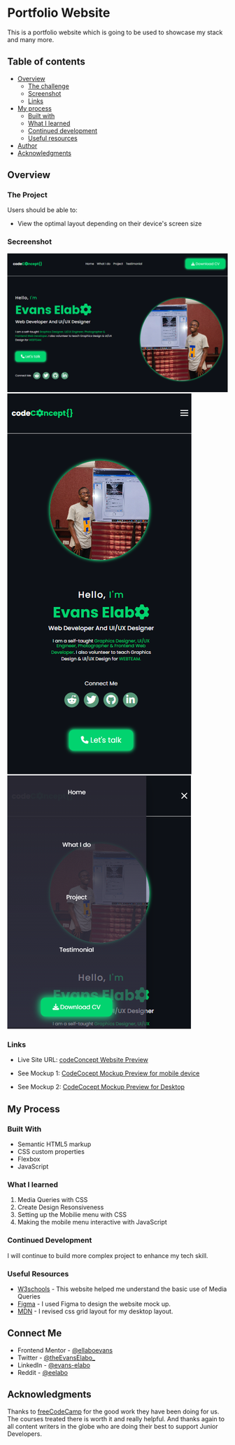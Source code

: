 # Portfolio Website

This is a portfolio website which is going to be used to showcase my stack and many more.

## Table of contents

- [Overview](#overview)
  - [The challenge](#the-challenge)
  - [Screenshot](#screenshot)
  - [Links](#links)
- [My process](#my-process)
  - [Built with](#built-with)
  - [What I learned](#what-i-learned)
  - [Continued development](#continued-development)
  - [Useful resources](#useful-resources)
- [Author](#author)
- [Acknowledgments](#acknowledgments)

## Overview

### The Project

Users should be able to:

- View the optimal layout depending on their device's screen size

### Secreenshot

![image](./design/DesktopShot.png)
![image](./design/MobileShot.png)
![image](./design/MenuShow.png)

### Links

- Live Site URL: [codeConcept Website Preview](https://codeconcept.netlify.app)

- See Mockup 1: [CodeCocept Mockup Preview for mobile device](https://www.figma.com/proto/0BPMPqMGFH1Bj7QnlWPP2u/CodeConcept-Portfolio?node-id=44%3A1382&scaling=min-zoom&page-id=8%3A2944&starting-point-node-id=45%3A1595)

- See Mockup 2: [CodeCocept Mockup Preview for Desktop](https://www.figma.com/proto/0BPMPqMGFH1Bj7QnlWPP2u/CodeConcept-Portfolio?node-id=8%3A2946&scaling=min-zoom&page-id=8%3A2944&starting-point-node-id=45%3A1595)

## My Process

### Built With

- Semantic HTML5 markup
- CSS custom properties
- Flexbox
- JavaScript

### What I learned

1. Media Queries with CSS
2. Create Design Resonsiveness
3. Setting up the Mobilie menu with CSS
4. Making the mobile menu interactive with JavaScript

### Continued Development

I will continue to build more complex project to enhance my tech skill.

### Useful Resources

- [W3schools](https://www.w3schools.com) - This website helped me understand the basic use of Media Queries
- [Figma](https://figma.com) - I used Figma to design the website mock up.
- [MDN](https://developer.mozilla.org/en-US/docs/Web/CSS/CSS_Grid_Layout) - I revised css grid layout for my desktop layout.

## Connect Me

- Frontend Mentor - [@ellaboevans](https://www.frontendmentor.io/profile/ellaboevans)
- Twitter - [@theEvansElabo\_](https://www.twitter.com/theevanselabo_)
- LinkedIn - [@evans-elabo](https://www.linkedin.com/in/evans-elabo)
- Reddit - [@eelabo](https://www.reddit.com/user/eelabo)

## Acknowledgments

Thanks to [freeCodeCamp](https://www.freecodecamp.org) for the good work they have been doing for us. The courses treated there is worth it and really helpful. And thanks again to all content writers in the globe who are doing their best to support Junior Developers.
